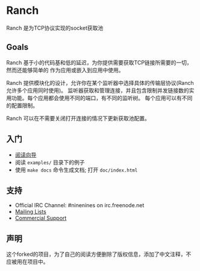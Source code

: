 Ranch
=====

Ranch 是为TCP协议实现的socket获取池

Goals
-----

Ranch 基于小的代码基和低的延迟，为你提供需要获取TCP链接所需要的一切，然而还能够简单的
作为应用或嵌入到应用中使用。

Ranch 提供模块化的设计，允许你在某个监听器中选择具体的传输层协议(Ranch 允许多个应用同时使用)。
监听器获取和管理连接，并且包含限制并发链接数的实用功能。每个应用都会使用不同的端口，有不同的监听树。
每个应用可以有不同的配置限制。

Ranch 可以在不需要关闭打开连接的情况下更新获取池配置。


入门
---------------

 *  [阅读向导](http://ninenines.eu/docs/en/ranch/HEAD/guide/introduction)
 *  阅读 `examples/` 目录下的例子
 *  使用 `make docs` 命令生成文档; 打开 `doc/index.html`

支持
-------

 *  Official IRC Channel: #ninenines on irc.freenode.net
 *  [Mailing Lists](http://lists.ninenines.eu)
 *  [Commercial Support](http://ninenines.eu/support)

声明
-------

这个forked的项目，为了自己的阅读方便删除了版权信息，添加了中文注释，不应被用在项目中。
